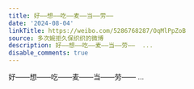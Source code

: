 ```yaml
---
title: 好——想——吃——麦——当——劳——
date: '2024-08-04'
linkTitle: https://weibo.com/5286768287/OqMlPpZoB
source: 多次婉拒久保织织的微博
description: 好——想——吃——麦——当——劳——  ...
disable_comments: true
---
```

好——想——吃——麦——当——劳——  ...